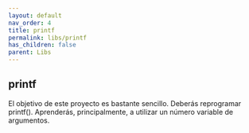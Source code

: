 ```yaml
---
layout: default
nav_order: 4
title: printf
permalink: libs/printf
has_children: false
parent: Libs
---
```


## printf

El objetivo de este proyecto es bastante sencillo. Deberás reprogramar printf().
Aprenderás, principalmente, a utilizar un número variable de argumentos.
